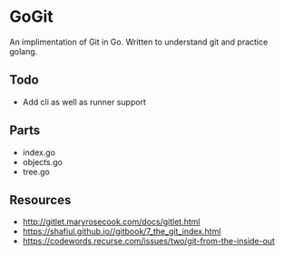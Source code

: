 # GoGit
An implimentation of Git in Go. Written to understand git and practice golang.


## Todo
- Add cli as well as runner support


## Parts
- index.go
- objects.go
- tree.go

## Resources
- http://gitlet.maryrosecook.com/docs/gitlet.html
- https://shafiul.github.io//gitbook/7_the_git_index.html
- https://codewords.recurse.com/issues/two/git-from-the-inside-out
